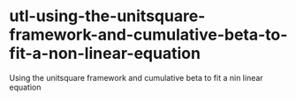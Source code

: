 # utl-using-the-unitsquare-framework-and-cumulative-beta-to-fit-a-non-linear-equation
Using the unitsquare framework and cumulative beta to fit a nin linear equation
